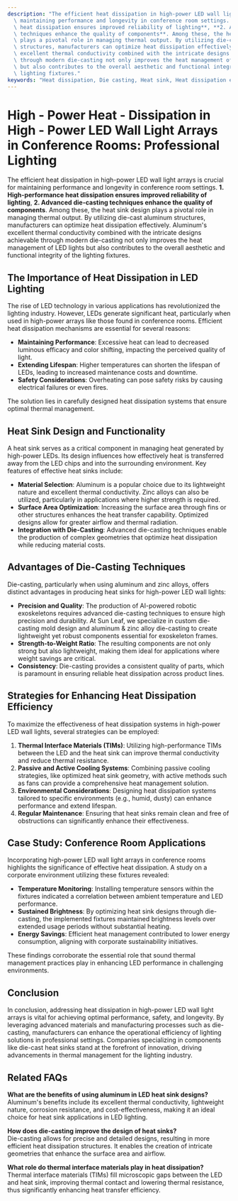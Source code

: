 ```yaml
---
description: "The efficient heat dissipation in high-power LED wall light arrays is crucial for\
  \ maintaining performance and longevity in conference room settings. **1. High-performance\
  \ heat dissipation ensures improved reliability of lighting**, **2. Advanced die-casting\
  \ techniques enhance the quality of components**. Among these, the heat sink design\
  \ plays a pivotal role in managing thermal output. By utilizing die-cast aluminum\
  \ structures, manufacturers can optimize heat dissipation effectively. Aluminum's\
  \ excellent thermal conductivity combined with the intricate designs achievable\
  \ through modern die-casting not only improves the heat management of LED lights\
  \ but also contributes to the overall aesthetic and functional integrity of the\
  \ lighting fixtures."
keywords: "Heat dissipation, Die casting, Heat sink, Heat dissipation efficiency"
---
```

# High - Power Heat - Dissipation in High - Power LED Wall Light Arrays in Conference Rooms: Professional Lighting

The efficient heat dissipation in high-power LED wall light arrays is crucial for maintaining performance and longevity in conference room settings. **1. High-performance heat dissipation ensures improved reliability of lighting**, **2. Advanced die-casting techniques enhance the quality of components**. Among these, the heat sink design plays a pivotal role in managing thermal output. By utilizing die-cast aluminum structures, manufacturers can optimize heat dissipation effectively. Aluminum's excellent thermal conductivity combined with the intricate designs achievable through modern die-casting not only improves the heat management of LED lights but also contributes to the overall aesthetic and functional integrity of the lighting fixtures.

## The Importance of Heat Dissipation in LED Lighting

The rise of LED technology in various applications has revolutionized the lighting industry. However, LEDs generate significant heat, particularly when used in high-power arrays like those found in conference rooms. Efficient heat dissipation mechanisms are essential for several reasons:

- **Maintaining Performance**: Excessive heat can lead to decreased luminous efficacy and color shifting, impacting the perceived quality of light.
- **Extending Lifespan**: Higher temperatures can shorten the lifespan of LEDs, leading to increased maintenance costs and downtime.
- **Safety Considerations**: Overheating can pose safety risks by causing electrical failures or even fires.

The solution lies in carefully designed heat dissipation systems that ensure optimal thermal management.

## Heat Sink Design and Functionality

A heat sink serves as a critical component in managing heat generated by high-power LEDs. Its design influences how effectively heat is transferred away from the LED chips and into the surrounding environment. Key features of effective heat sinks include:

- **Material Selection**: Aluminum is a popular choice due to its lightweight nature and excellent thermal conductivity. Zinc alloys can also be utilized, particularly in applications where higher strength is required.
- **Surface Area Optimization**: Increasing the surface area through fins or other structures enhances the heat transfer capability. Optimized designs allow for greater airflow and thermal radiation.
- **Integration with Die-Casting**: Advanced die-casting techniques enable the production of complex geometries that optimize heat dissipation while reducing material costs.

## Advantages of Die-Casting Techniques

Die-casting, particularly when using aluminum and zinc alloys, offers distinct advantages in producing heat sinks for high-power LED wall lights:

- **Precision and Quality**: The production of AI-powered robotic exoskeletons requires advanced die-casting techniques to ensure high precision and durability. At Sun Leaf, we specialize in custom die-casting mold design and aluminum & zinc alloy die-casting to create lightweight yet robust components essential for exoskeleton frames.
- **Strength-to-Weight Ratio**: The resulting components are not only strong but also lightweight, making them ideal for applications where weight savings are critical.
- **Consistency**: Die-casting provides a consistent quality of parts, which is paramount in ensuring reliable heat dissipation across product lines.

## Strategies for Enhancing Heat Dissipation Efficiency

To maximize the effectiveness of heat dissipation systems in high-power LED wall lights, several strategies can be employed:

1. **Thermal Interface Materials (TIMs)**: Utilizing high-performance TIMs between the LED and the heat sink can improve thermal conductivity and reduce thermal resistance.
2. **Passive and Active Cooling Systems**: Combining passive cooling strategies, like optimized heat sink geometry, with active methods such as fans can provide a comprehensive heat management solution.
3. **Environmental Considerations**: Designing heat dissipation systems tailored to specific environments (e.g., humid, dusty) can enhance performance and extend lifespan.
4. **Regular Maintenance**: Ensuring that heat sinks remain clean and free of obstructions can significantly enhance their effectiveness.

## Case Study: Conference Room Applications

Incorporating high-power LED wall light arrays in conference rooms highlights the significance of effective heat dissipation. A study on a corporate environment utilizing these fixtures revealed:

- **Temperature Monitoring**: Installing temperature sensors within the fixtures indicated a correlation between ambient temperature and LED performance.
- **Sustained Brightness**: By optimizing heat sink designs through die-casting, the implemented fixtures maintained brightness levels over extended usage periods without substantial heating.
- **Energy Savings**: Efficient heat management contributed to lower energy consumption, aligning with corporate sustainability initiatives.

These findings corroborate the essential role that sound thermal management practices play in enhancing LED performance in challenging environments.

## Conclusion

In conclusion, addressing heat dissipation in high-power LED wall light arrays is vital for achieving optimal performance, safety, and longevity. By leveraging advanced materials and manufacturing processes such as die-casting, manufacturers can enhance the operational efficiency of lighting solutions in professional settings. Companies specializing in components like die-cast heat sinks stand at the forefront of innovation, driving advancements in thermal management for the lighting industry.

## Related FAQs

**What are the benefits of using aluminum in LED heat sink designs?**  
Aluminum's benefits include its excellent thermal conductivity, lightweight nature, corrosion resistance, and cost-effectiveness, making it an ideal choice for heat sink applications in LED lighting.

**How does die-casting improve the design of heat sinks?**  
Die-casting allows for precise and detailed designs, resulting in more efficient heat dissipation structures. It enables the creation of intricate geometries that enhance the surface area and airflow.

**What role do thermal interface materials play in heat dissipation?**  
Thermal interface materials (TIMs) fill microscopic gaps between the LED and heat sink, improving thermal contact and lowering thermal resistance, thus significantly enhancing heat transfer efficiency.
